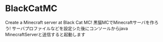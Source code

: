 # BlackCatMC
Create a Minecraft server at Black Cat MC!
 黒猫MCでMinecraftサーバを作ろう!
サーバプロファイルなどを設定シた後にコンソールからjava MinecraftServerと送信すると起動します

